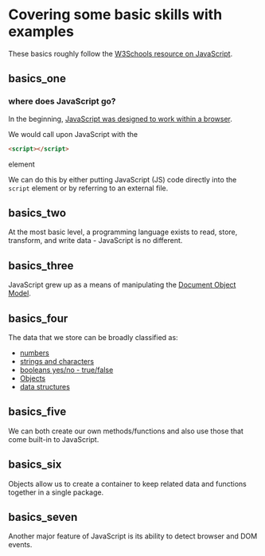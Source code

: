 # Covering some basic skills with examples

These basics roughly follow the [W3Schools resource on JavaScript](https://www.w3schools.com/js/default.asp).

## basics_one

### where does JavaScript go?
In the beginning, [JavaScript was designed to work within a browser](https://www.w3schools.com/js/js_whereto.asp).

We would call upon JavaScript with the 
```html 
<script></script>
```
element

We can do this by either putting JavaScript (JS) code directly into the `script` element or by referring to an external file.

## basics_two

At the most basic level, a programming language exists to read, store, transform, and write data - JavaScript is no different.

## basics_three

JavaScript grew up as a means of manipulating the [Document Object Model](https://developer.mozilla.org/en-US/docs/Web/API/Document_Object_Model/Introduction).

## basics_four

The data that we store can be broadly classified as:
* [numbers](https://developer.mozilla.org/en-US/docs/Web/JavaScript/Data_structures#number_type)
* [strings and characters](https://developer.mozilla.org/en-US/docs/Web/JavaScript/Data_structures#string_type)
* [booleans yes/no - true/false](https://developer.mozilla.org/en-US/docs/Web/JavaScript/Data_structures#boolean_type)
* [Objects](https://developer.mozilla.org/en-US/docs/Web/JavaScript/Data_structures#objects)
* [data structures](https://developer.mozilla.org/en-US/docs/Web/JavaScript/Data_structures#indexed_collections_arrays_and_typed_arrays)

## basics_five

We can both create our own methods/functions and also use those that come built-in to JavaScript.

## basics_six

Objects allow us to create a container to keep related data and functions together in a single package.

## basics_seven

Another major feature of JavaScript is its ability to detect browser and DOM events.